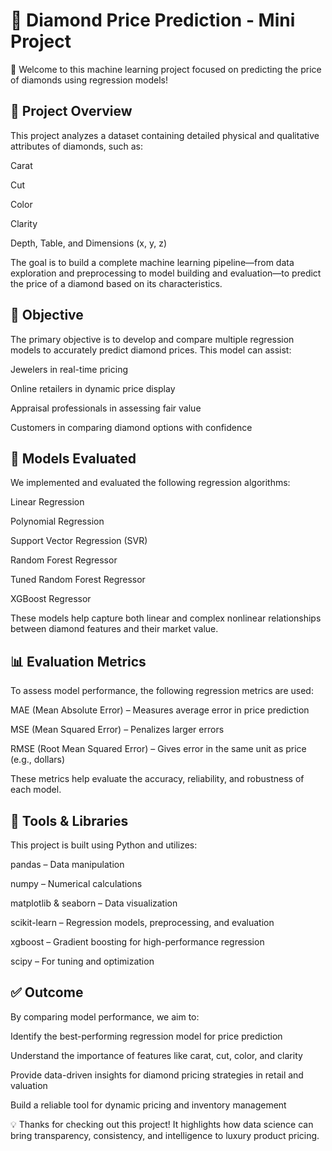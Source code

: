# 💎 Diamond Price Prediction - Mini Project
👋 Welcome to this machine learning project focused on predicting the price of diamonds using regression models!

## 📝 Project Overview
This project analyzes a dataset containing detailed physical and qualitative attributes of diamonds, such as:

Carat

Cut

Color

Clarity

Depth, Table, and Dimensions (x, y, z)

The goal is to build a complete machine learning pipeline—from data exploration and preprocessing to model building and evaluation—to predict the price of a diamond based on its characteristics.

## 🎯 Objective
The primary objective is to develop and compare multiple regression models to accurately predict diamond prices. This model can assist:

Jewelers in real-time pricing

Online retailers in dynamic price display

Appraisal professionals in assessing fair value

Customers in comparing diamond options with confidence

## 🤖 Models Evaluated
We implemented and evaluated the following regression algorithms:

Linear Regression

Polynomial Regression

Support Vector Regression (SVR)

Random Forest Regressor

Tuned Random Forest Regressor

XGBoost Regressor

These models help capture both linear and complex nonlinear relationships between diamond features and their market value.

## 📊 Evaluation Metrics
To assess model performance, the following regression metrics are used:

MAE (Mean Absolute Error) – Measures average error in price prediction

MSE (Mean Squared Error) – Penalizes larger errors

RMSE (Root Mean Squared Error) – Gives error in the same unit as price (e.g., dollars)

These metrics help evaluate the accuracy, reliability, and robustness of each model.

## 🧰 Tools & Libraries
This project is built using Python and utilizes:

pandas – Data manipulation

numpy – Numerical calculations

matplotlib & seaborn – Data visualization

scikit-learn – Regression models, preprocessing, and evaluation

xgboost – Gradient boosting for high-performance regression

scipy – For tuning and optimization

## ✅ Outcome
By comparing model performance, we aim to:

Identify the best-performing regression model for price prediction

Understand the importance of features like carat, cut, color, and clarity

Provide data-driven insights for diamond pricing strategies in retail and valuation

Build a reliable tool for dynamic pricing and inventory management

💡 Thanks for checking out this project! It highlights how data science can bring transparency, consistency, and intelligence to luxury product pricing.
